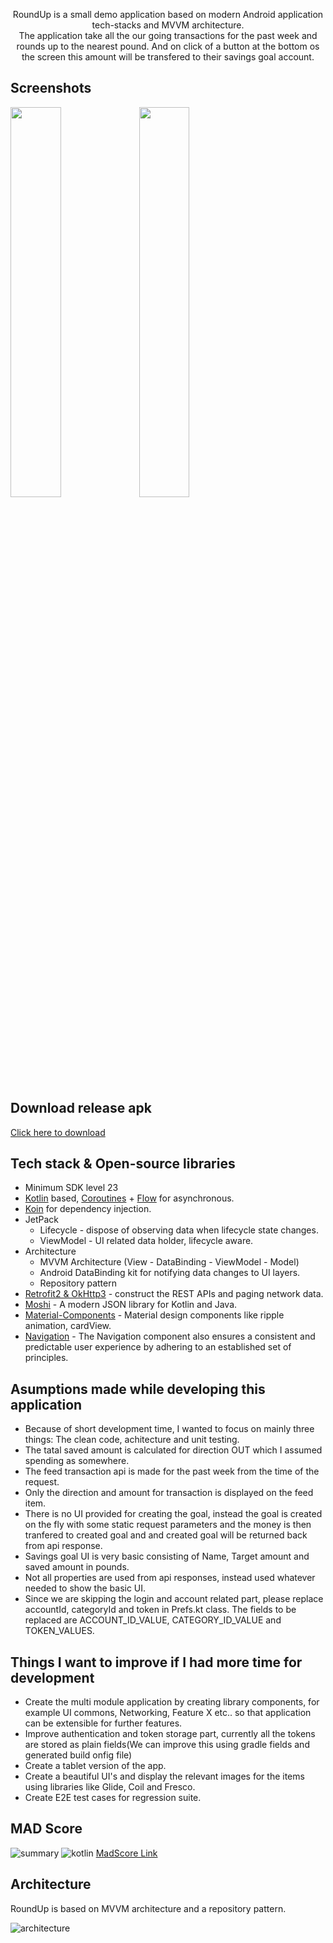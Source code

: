 <p align="center">  
RoundUp is a small demo application based on modern Android application tech-stacks and MVVM architecture.<br>
The application take all the our going transactions for the past week and rounds up to the nearest pound. And on click of a button at the bottom os the screen this amount will be transfered to their savings goal account.
</p>

## Screenshots 

<img src="https://user-images.githubusercontent.com/7569605/137411337-ee16bcd2-2988-402d-b1a1-cc76bb8207f6.png" width="40%"/>     <img src="https://user-images.githubusercontent.com/7569605/137411360-2f4e86e6-f80d-4677-b8a8-21425ea0c35f.png" width="40%"/>


## Download release apk
[Click here to download](https://github.com/SanjayMallur/RoundUp/releases)

## Tech stack & Open-source libraries
- Minimum SDK level 23
- [Kotlin](https://kotlinlang.org/) based, [Coroutines](https://github.com/Kotlin/kotlinx.coroutines) + [Flow](https://kotlin.github.io/kotlinx.coroutines/kotlinx-coroutines-core/kotlinx.coroutines.flow/) for asynchronous.
- [Koin](https://github.com/InsertKoinIO/koin) for dependency injection.
- JetPack
  - Lifecycle - dispose of observing data when lifecycle state changes.
  - ViewModel - UI related data holder, lifecycle aware.
- Architecture
  - MVVM Architecture (View - DataBinding - ViewModel - Model)
  - Android DataBinding kit for notifying data changes to UI layers.
  - Repository pattern
- [Retrofit2 & OkHttp3](https://github.com/square/retrofit) - construct the REST APIs and paging network data.
- [Moshi](https://github.com/square/moshi/) - A modern JSON library for Kotlin and Java.
- [Material-Components](https://github.com/material-components/material-components-android) - Material design components like ripple animation, cardView.
- [Navigation](https://developer.android.com/guide/navigation) - The Navigation component also ensures a consistent and predictable user experience by adhering to an established set of principles.

## Asumptions made while developing this application
- Because of short development time, I wanted to focus on mainly three things: The clean code, achitecture and unit testing.
- The tatal saved amount is calculated for direction OUT which I assumed spending as somewhere.
- The feed transaction api is made for the past week from the time of the request.
- Only the direction and amount for transaction is displayed on the feed item.
- There is no UI provided for creating the goal, instead the goal is created on the fly with some static request parameters and the money is then tranfered to created goal and and created goal will be returned back from api response.
- Savings goal UI is very basic consisting of Name, Target amount and saved amount in pounds.
- Not all properties are used from api responses, instead used whatever needed to show the basic UI.
- Since we are skipping the login and account related part, please replace accountId, categoryId and token in Prefs.kt class. The fields to be replaced are   ACCOUNT_ID_VALUE, CATEGORY_ID_VALUE and TOKEN_VALUES.

## Things I want to improve if I had more time for development
- Create the multi module application by creating library components, for example UI commons, Networking, Feature X etc.. so that application can be extensible for further features.
- Improve authentication and token storage part, currently all the tokens are stored as plain fields(We can improve this using gradle fields and generated build onfig file)
- Create a tablet version of the app.
- Create a beautiful UI's and display the relevant images for the items using libraries like Glide, Coil and Fresco.
- Create E2E test cases for regression suite. 


## MAD Score
![summary](https://user-images.githubusercontent.com/7569605/137406601-9e6579c3-7e3c-413d-bfbb-4e846d249952.png)
![kotlin](https://user-images.githubusercontent.com/7569605/137406641-27afa407-76f5-4bbd-8a4f-319d1403d9f1.png)
[MadScore Link](https://madscorecard.withgoogle.com/scorecards/2523066045/)

## Architecture
RoundUp is based on MVVM architecture and a repository pattern.

![architecture](https://user-images.githubusercontent.com/24237865/77502018-f7d36000-6e9c-11ea-92b0-1097240c8689.png)

